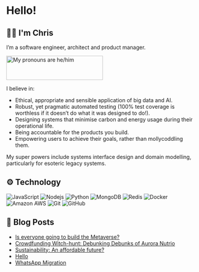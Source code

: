 # Hello!
## 👋🏻 I'm Chris
I’m a software engineer, architect and product manager.

<a href="https://pronouns.vercel.app" title="Add pronouns to your own profile">
  <img src="https://pronouns.vercel.app/he/him?gradient=purple%20love" width="256" height="64" alt="My pronouns are he/him">
</a>

I believe in:

* Ethical, appropriate and sensible application of big data and AI.
* Robust, yet pragmatic automated testing (100% test coverage is worthless if it doesn’t do what it was designed to do!).
* Designing systems that minimise carbon and energy usage during their operational life.
* Being accountable for the products you build.
* Empowering users to achieve their goals, rather than mollycoddling them.

My super powers include systems interface design and domain modelling, particularly for esoteric legacy systems.

## ⚙️ Technology
![JavaScript](https://img.shields.io/badge/-JavaScript-lightgrey?style=for-the-badge&logo=javascript)
![Nodejs](https://img.shields.io/badge/-Nodejs-lightgrey?style=for-the-badge&logo=Node.js)
![Python](https://img.shields.io/badge/-Python-lightgrey?style=for-the-badge&logo=Python)
![MongoDB](https://img.shields.io/badge/-MongoDB-lightgrey?style=for-the-badge&logo=mongodb)
![Redis](https://img.shields.io/badge/-Redis-lightgrey?style=for-the-badge&logo=Redis)
![Docker](https://img.shields.io/badge/-Docker-lightgrey?style=for-the-badge&logo=docker)
![Amazon AWS](https://img.shields.io/badge/Amazon%20AWS-lightgrey?style=for-the-badge&logo=amazon-aws)
![Git](https://img.shields.io/badge/-Git-lightgrey?style=for-the-badge&logo=git)
![GitHub](https://img.shields.io/badge/-GitHub-lightgrey?style=for-the-badge&logo=github)

## 📝 Blog Posts
<!-- BLOG-POST-LIST:START -->
- [Is everyone going to build the Metaverse?](https://naxxfish.net/posts/2021-11-29-everyones-building-a-metaverse/)
- [Crowdfunding Witch-hunt: Debunking Debunks of Aurora Nutrio](https://naxxfish.net/posts/2021-04-18-crowdfunding-witchhunt/)
- [Sustainability: An affordable future?](https://naxxfish.net/affordable-sustainability-2021/)
- [Hello](https://naxxfish.net/hello/)
- [WhatsApp Migration](https://naxxfish.net/whatsapp-keychange/)
<!-- BLOG-POST-LIST:END -->